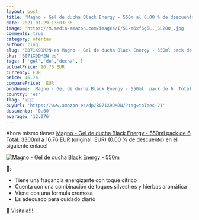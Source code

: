 ```yaml
---
layout: post
title: 'Magno - Gel de ducha Black Energy - 550m al 0.00 % de descuento'
date: 2021-01-29 13:03:36
image: 'https://m.media-amazon.com/images/I/51-m6xf6g5L._SL200_.jpg'
comments: true
category: ofertas
author: ring
slug: 'B071X9DM2N-es Magno - Gel de ducha Black Energy - 550ml pack de 6 Total:...'
sku: 'B071X9DM2N-es'
tags: [ 'gel','de','ducha', ]
actualPrice: 16.76 EUR
currency: EUR
price: 16.76
comparePrice:  EUR
prodname: 'Magno - Gel de ducha Black Energy - 550ml  pack de 6  Total: 3300ml'
country: 'es'
flag: '🇪🇸'
buyurl: 'https://www.amazon.es/dp/B071X9DM2N/?tag=tolees-21'
descuento: '0.00'
average: '12.076'
---
```


Ahora mismo tienes [Magno - Gel de ducha Black Energy - 550ml  pack de 6  Total: 3300ml](https://www.amazon.es/dp/B071X9DM2N/?tag=tolees-21) a 16.76 EUR (original:  EUR) (0.00 %  de descuento) en el siguiente enlace!

[![Magno - Gel de ducha Black Energy - 550m](https://m.media-amazon.com/images/I/51-m6xf6g5L._SL200_.jpg)](https://www.amazon.es/dp/B071X9DM2N/?tag=tolees-21)

🔎:

- Tiene una fragancia energizante con toque cítrico
- Cuenta con una combinación de toques silvestres y hierbas aromática
- Viene con una formula cremosa
- Es adecuado para cuidado diario

[🛒 Visítala!!!](https://www.amazon.es/dp/B071X9DM2N/?tag=tolees-21)
